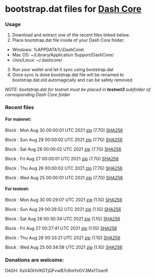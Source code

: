 # bootstrap.dat files for [Dash Core](https://github.com/dashpay/dash)

### Usage

1. Download and extract one of the recent files linked below.
2. Place bootstrap.dat file inside of your Dash Core folder:
 - Windows: %APPDATA%\DashCore\
 - Mac OS: ~/Library/Application Support/DashCore/
 - Unix/Linux: ~/.dashcore/
3. Run your wallet and let it sync using bootstrap.dat
4. Once sync is done bootstrap.dat file will be renamed to bootstrap.dat.old automagically and can be safely removed.

_NOTE: bootstrap.dat for testnet must be placed in **testnet3** subfolder of corresponding Dash Core folder_

### Recent files

#### For mainnet:

Block [](https://insight.dash.org/insight/block/): Mon Aug 30 00:00:01 UTC 2021 [zip](https://dash-bootstrap.ams3.digitaloceanspaces.com/mainnet/2021-08-30/bootstrap.dat.zip) (7.7G) [SHA256](https://dash-bootstrap.ams3.digitaloceanspaces.com/mainnet/2021-08-30/sha256.txt)

Block [](https://insight.dash.org/insight/block/): Sun Aug 29 00:00:02 UTC 2021 [zip](https://dash-bootstrap.ams3.digitaloceanspaces.com/mainnet/2021-08-29/bootstrap.dat.zip) (7.7G) [SHA256](https://dash-bootstrap.ams3.digitaloceanspaces.com/mainnet/2021-08-29/sha256.txt)

Block [](https://insight.dash.org/insight/block/): Sat Aug 28 00:00:02 UTC 2021 [zip](https://dash-bootstrap.ams3.digitaloceanspaces.com/mainnet/2021-08-28/bootstrap.dat.zip) (7.7G) [SHA256](https://dash-bootstrap.ams3.digitaloceanspaces.com/mainnet/2021-08-28/sha256.txt)

Block [](https://insight.dash.org/insight/block/): Fri Aug 27 00:00:01 UTC 2021 [zip](https://dash-bootstrap.ams3.digitaloceanspaces.com/mainnet/2021-08-27/bootstrap.dat.zip) (7.7G) [SHA256](https://dash-bootstrap.ams3.digitaloceanspaces.com/mainnet/2021-08-27/sha256.txt)

Block [](https://insight.dash.org/insight/block/): Thu Aug 26 00:00:02 UTC 2021 [zip](https://dash-bootstrap.ams3.digitaloceanspaces.com/mainnet/2021-08-26/bootstrap.dat.zip) (7.7G) [SHA256](https://dash-bootstrap.ams3.digitaloceanspaces.com/mainnet/2021-08-26/sha256.txt)

Block [](https://insight.dash.org/insight/block/): Wed Aug 25 00:00:01 UTC 2021 [zip](https://dash-bootstrap.ams3.digitaloceanspaces.com/mainnet/2021-08-25/bootstrap.dat.zip) (7.7G) [SHA256](https://dash-bootstrap.ams3.digitaloceanspaces.com/mainnet/2021-08-25/sha256.txt)


#### For testnet:

Block [](https://testnet-insight.dashevo.org/insight/block/): Mon Aug 30 00:29:07 UTC 2021 [zip](https://dash-bootstrap.ams3.digitaloceanspaces.com/testnet/2021-08-30/bootstrap.dat.zip) (1.1G) [SHA256](https://dash-bootstrap.ams3.digitaloceanspaces.com/testnet/2021-08-30/sha256.txt)

Block [](https://testnet-insight.dashevo.org/insight/block/): Sun Aug 29 00:28:52 UTC 2021 [zip](https://dash-bootstrap.ams3.digitaloceanspaces.com/testnet/2021-08-29/bootstrap.dat.zip) (1.1G) [SHA256](https://dash-bootstrap.ams3.digitaloceanspaces.com/testnet/2021-08-29/sha256.txt)

Block [](https://testnet-insight.dashevo.org/insight/block/): Sat Aug 28 00:30:34 UTC 2021 [zip](https://dash-bootstrap.ams3.digitaloceanspaces.com/testnet/2021-08-28/bootstrap.dat.zip) (1.1G) [SHA256](https://dash-bootstrap.ams3.digitaloceanspaces.com/testnet/2021-08-28/sha256.txt)

Block [](https://testnet-insight.dashevo.org/insight/block/): Fri Aug 27 00:27:41 UTC 2021 [zip](https://dash-bootstrap.ams3.digitaloceanspaces.com/testnet/2021-08-27/bootstrap.dat.zip) (1.1G) [SHA256](https://dash-bootstrap.ams3.digitaloceanspaces.com/testnet/2021-08-27/sha256.txt)

Block [](https://testnet-insight.dashevo.org/insight/block/): Thu Aug 26 00:33:21 UTC 2021 [zip](https://dash-bootstrap.ams3.digitaloceanspaces.com/testnet/2021-08-26/bootstrap.dat.zip) (1.1G) [SHA256](https://dash-bootstrap.ams3.digitaloceanspaces.com/testnet/2021-08-26/sha256.txt)

Block [](https://testnet-insight.dashevo.org/insight/block/): Wed Aug 25 00:34:58 UTC 2021 [zip](https://dash-bootstrap.ams3.digitaloceanspaces.com/testnet/2021-08-25/bootstrap.dat.zip) (1.1G) [SHA256](https://dash-bootstrap.ams3.digitaloceanspaces.com/testnet/2021-08-25/sha256.txt)


### Donations are welcome:

DASH: XsV4GHVKGTjQFvwB7c6mYsGV3Mxf7iser6
